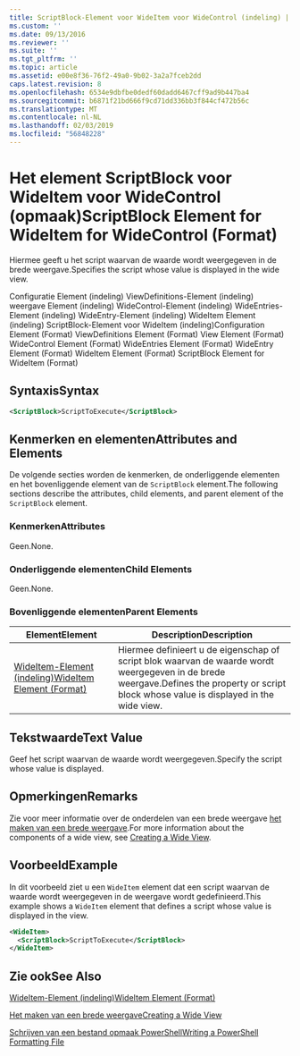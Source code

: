 ```yaml
---
title: ScriptBlock-Element voor WideItem voor WideControl (indeling) | Microsoft Docs
ms.custom: ''
ms.date: 09/13/2016
ms.reviewer: ''
ms.suite: ''
ms.tgt_pltfrm: ''
ms.topic: article
ms.assetid: e00e8f36-76f2-49a0-9b02-3a2a7fceb2dd
caps.latest.revision: 8
ms.openlocfilehash: 6534e9dbfbe0dedf60dadd6467cff9ad9b447ba4
ms.sourcegitcommit: b6871f21bd666f9cd71dd336bb3f844cf472b56c
ms.translationtype: MT
ms.contentlocale: nl-NL
ms.lasthandoff: 02/03/2019
ms.locfileid: "56848228"
---
```

# <a name="scriptblock-element-for-wideitem-for-widecontrol-format"></a><span data-ttu-id="fbbb9-102">Het element ScriptBlock voor WideItem voor WideControl (opmaak)</span><span class="sxs-lookup"><span data-stu-id="fbbb9-102">ScriptBlock Element for WideItem for WideControl (Format)</span></span>

<span data-ttu-id="fbbb9-103">Hiermee geeft u het script waarvan de waarde wordt weergegeven in de brede weergave.</span><span class="sxs-lookup"><span data-stu-id="fbbb9-103">Specifies the script whose value is displayed in the wide view.</span></span>

<span data-ttu-id="fbbb9-104">Configuratie Element (indeling) ViewDefinitions-Element (indeling) weergave Element (indeling) WideControl-Element (indeling) WideEntries-Element (indeling) WideEntry-Element (indeling) WideItem Element (indeling) ScriptBlock-Element voor WideItem (indeling)</span><span class="sxs-lookup"><span data-stu-id="fbbb9-104">Configuration Element (Format) ViewDefinitions Element (Format) View Element (Format) WideControl Element (Format) WideEntries Element (Format) WideEntry Element (Format) WideItem Element (Format) ScriptBlock Element for WideItem (Format)</span></span>

## <a name="syntax"></a><span data-ttu-id="fbbb9-105">Syntaxis</span><span class="sxs-lookup"><span data-stu-id="fbbb9-105">Syntax</span></span>

```xml
<ScriptBlock>ScriptToExecute</ScriptBlock>
```

## <a name="attributes-and-elements"></a><span data-ttu-id="fbbb9-106">Kenmerken en elementen</span><span class="sxs-lookup"><span data-stu-id="fbbb9-106">Attributes and Elements</span></span>

<span data-ttu-id="fbbb9-107">De volgende secties worden de kenmerken, de onderliggende elementen en het bovenliggende element van de `ScriptBlock` element.</span><span class="sxs-lookup"><span data-stu-id="fbbb9-107">The following sections describe the attributes, child elements, and parent element of the `ScriptBlock` element.</span></span>

### <a name="attributes"></a><span data-ttu-id="fbbb9-108">Kenmerken</span><span class="sxs-lookup"><span data-stu-id="fbbb9-108">Attributes</span></span>

<span data-ttu-id="fbbb9-109">Geen.</span><span class="sxs-lookup"><span data-stu-id="fbbb9-109">None.</span></span>

### <a name="child-elements"></a><span data-ttu-id="fbbb9-110">Onderliggende elementen</span><span class="sxs-lookup"><span data-stu-id="fbbb9-110">Child Elements</span></span>

<span data-ttu-id="fbbb9-111">Geen.</span><span class="sxs-lookup"><span data-stu-id="fbbb9-111">None.</span></span>

### <a name="parent-elements"></a><span data-ttu-id="fbbb9-112">Bovenliggende elementen</span><span class="sxs-lookup"><span data-stu-id="fbbb9-112">Parent Elements</span></span>

|<span data-ttu-id="fbbb9-113">Element</span><span class="sxs-lookup"><span data-stu-id="fbbb9-113">Element</span></span>|<span data-ttu-id="fbbb9-114">Description</span><span class="sxs-lookup"><span data-stu-id="fbbb9-114">Description</span></span>|
|-------------|-----------------|
|[<span data-ttu-id="fbbb9-115">WideItem-Element (indeling)</span><span class="sxs-lookup"><span data-stu-id="fbbb9-115">WideItem Element (Format)</span></span>](./wideitem-element-for-widecontrol-format.md)|<span data-ttu-id="fbbb9-116">Hiermee definieert u de eigenschap of script blok waarvan de waarde wordt weergegeven in de brede weergave.</span><span class="sxs-lookup"><span data-stu-id="fbbb9-116">Defines the property or script block whose value is displayed in the wide view.</span></span>|

## <a name="text-value"></a><span data-ttu-id="fbbb9-117">Tekstwaarde</span><span class="sxs-lookup"><span data-stu-id="fbbb9-117">Text Value</span></span>

<span data-ttu-id="fbbb9-118">Geef het script waarvan de waarde wordt weergegeven.</span><span class="sxs-lookup"><span data-stu-id="fbbb9-118">Specify the script whose value is displayed.</span></span>

## <a name="remarks"></a><span data-ttu-id="fbbb9-119">Opmerkingen</span><span class="sxs-lookup"><span data-stu-id="fbbb9-119">Remarks</span></span>

<span data-ttu-id="fbbb9-120">Zie voor meer informatie over de onderdelen van een brede weergave [het maken van een brede weergave](./creating-a-wide-view.md).</span><span class="sxs-lookup"><span data-stu-id="fbbb9-120">For more information about the components of a wide view, see [Creating a Wide View](./creating-a-wide-view.md).</span></span>

## <a name="example"></a><span data-ttu-id="fbbb9-121">Voorbeeld</span><span class="sxs-lookup"><span data-stu-id="fbbb9-121">Example</span></span>

<span data-ttu-id="fbbb9-122">In dit voorbeeld ziet u een `WideItem` element dat een script waarvan de waarde wordt weergegeven in de weergave wordt gedefinieerd.</span><span class="sxs-lookup"><span data-stu-id="fbbb9-122">This example shows a `WideItem` element that defines a script whose value is displayed in the view.</span></span>

```xml
<WideItem>
  <ScriptBlock>ScriptToExecute</ScriptBlock>
</WideItem>
```

## <a name="see-also"></a><span data-ttu-id="fbbb9-123">Zie ook</span><span class="sxs-lookup"><span data-stu-id="fbbb9-123">See Also</span></span>

[<span data-ttu-id="fbbb9-124">WideItem-Element (indeling)</span><span class="sxs-lookup"><span data-stu-id="fbbb9-124">WideItem Element (Format)</span></span>](./wideitem-element-for-widecontrol-format.md)

[<span data-ttu-id="fbbb9-125">Het maken van een brede weergave</span><span class="sxs-lookup"><span data-stu-id="fbbb9-125">Creating a Wide View</span></span>](./creating-a-wide-view.md)

[<span data-ttu-id="fbbb9-126">Schrijven van een bestand opmaak PowerShell</span><span class="sxs-lookup"><span data-stu-id="fbbb9-126">Writing a PowerShell Formatting File</span></span>](./writing-a-powershell-formatting-file.md)
